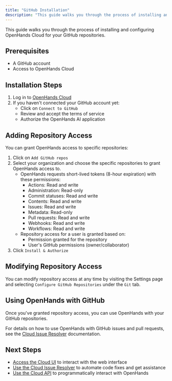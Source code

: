 ```yaml
---
title: "GitHub Installation"
description: "This guide walks you through the process of installing and configuring OpenHands Cloud for your GitHub repositories."
---
```


This guide walks you through the process of installing and configuring OpenHands Cloud for your GitHub repositories.

## Prerequisites

- A GitHub account
- Access to OpenHands Cloud

## Installation Steps

1. Log in to [OpenHands Cloud](https://app.all-hands.dev)
2. If you haven't connected your GitHub account yet:
   - Click on `Connect to GitHub`
   - Review and accept the terms of service
   - Authorize the OpenHands AI application

## Adding Repository Access

You can grant OpenHands access to specific repositories:

1. Click on `Add GitHub repos`
2. Select your organization and choose the specific repositories to grant OpenHands access to.
   - OpenHands requests short-lived tokens (8-hour expiration) with these permissions:
     - Actions: Read and write
     - Administration: Read-only
     - Commit statuses: Read and write
     - Contents: Read and write
     - Issues: Read and write
     - Metadata: Read-only
     - Pull requests: Read and write
     - Webhooks: Read and write
     - Workflows: Read and write
   - Repository access for a user is granted based on:
     - Permission granted for the repository
     - User's GitHub permissions (owner/collaborator)
3. Click `Install & Authorize`

## Modifying Repository Access

You can modify repository access at any time by visiting the Settings page and selecting `Configure GitHub Repositories` under the `Git` tab.

## Using OpenHands with GitHub

Once you've granted repository access, you can use OpenHands with your GitHub repositories.

For details on how to use OpenHands with GitHub issues and pull requests, see the [Cloud Issue Resolver](/modules/usage//modules/usage/cloud-issue-resolver) documentation.

## Next Steps

- [Access the Cloud UI](/modules/usage//modules/usage/cloud-ui) to interact with the web interface
- [Use the Cloud Issue Resolver](/modules/usage//modules/usage/cloud-issue-resolver) to automate code fixes and get assistance
- [Use the Cloud API](/modules/usage//modules/usage/cloud-api) to programmatically interact with OpenHands
